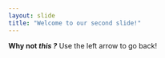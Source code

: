 ```yaml
---
layout: slide
title: "Welcome to our second slide!"
---
```

__Why not *this* *?*__
Use the left arrow to go back!
